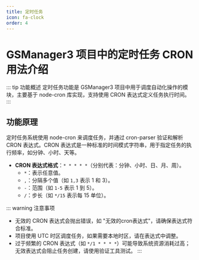 ```yaml
---
title: 定时任务
icon: fa-clock
order: 4
---
```

# GSManager3 项目中的定时任务 CRON 用法介绍

::: tip 功能概述
定时任务功能是 GSManager3 项目中用于调度自动化操作的模块，主要基于 node-cron 库实现，支持使用 CRON 表达式定义任务执行时间。
:::

## 功能原理

定时任务系统使用 node-cron 来调度任务，并通过 cron-parser 验证和解析 CRON 表达式。CRON 表达式是一种标准的时间模式字符串，用于指定任务的执行频率，如分钟、小时、天等。

- **CRON 表达式格式**：`* * * * *`（分别代表：分钟、小时、日、月、周）。
  - `*`：表示任意值。
  - `,`：分隔多个值（如 `1,3` 表示 1 和 3）。
  - `-`：范围（如 `1-5` 表示 1 到 5）。
  - `/`：步长（如 `*/15` 表示每 15 单位）。

::: warning 注意事项
- 无效的 CRON 表达式会抛出错误，如 "无效的cron表达式"，请确保表达式符合标准。
- 项目使用 UTC 时区调度任务，如果需要本地时区，请在表达式中调整。
- 过于频繁的 CRON 表达式（如 `*/1 * * * *`）可能导致系统资源消耗过高；无效表达式会阻止任务创建，请使用验证工具测试。
:::